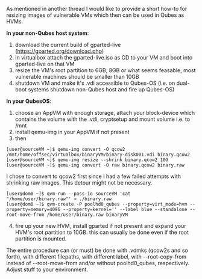As mentioned in another thread I would like to provide a short how-to for resizing images of vulnerable VMs which then can be used in Qubes as HVMs.

**In your non-Qubes host system**:

1. download the current build of gparted-live (https://gparted.org/download.php)
2. in virtualbox attach the gparted-live.iso as CD to your VM and boot into gparted-live on that VM
3. resize the VM's root partition to 6GB, 8GB or what seems feasable, most vulnerable machines should be smaller than 10GB
4. shutdown VM and make it's .vdi accessible to Qubes-OS (i.e. on dual-boot systems shutdown non-Qubes host and fire up Qubes-OS)

**In your QubesOS**:

1. choose an AppVM with enough storage, attach your block-device which contains the volume with the .vdi, cryptsetup and mount volume i.e. to /mnt
2. install qemu-img in your AppVM if not present
3. then

```
[user@sourceVM ~]$ qemu-img convert -O qcow2 /mnt/home/offsec/virtualbox/binaryVM/binary-disk001.vdi binary.qcow2
[user@sourceVM ~]$ qemu-img resize --shrink binary.qcow2 10G
[user@sourceVM ~]$ qemu-img convert -O raw binary.qcow2 binary.raw
```
I chose to convert to qcow2 first since I had a few failed attempts with shrinking raw images. This detour might not be necessary.

```
[user@dom0 ~]$ qvm-run --pass-io sourceVM 'cat "/home/user/binary.raw"' > ./binary.raw
[user@dom0 ~]$ qvm-create -P poolhd0_qubes --property=virt_mode=hvm --property=memory=4096 --property=kernel='' --label blue --standalone --root-move-from /home/user/binary.raw binaryVM
```
4. fire up your new HVM, install gparted if not present and expand your HVM's root partition to 10GB. this can usually be done even if the root partition is mounted.

The entire procedure can (or must) be done with .vdmks (qcow2s and so forth), with different filepaths, with different label, with --root-copy-from instead of --root-move-from and/or without poolhd0_qubes, respectively. Adjust stuff to your environment.